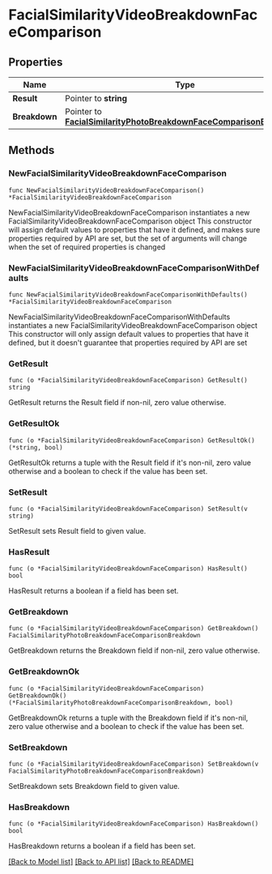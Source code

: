 # FacialSimilarityVideoBreakdownFaceComparison

## Properties

Name | Type | Description | Notes
------------ | ------------- | ------------- | -------------
**Result** | Pointer to **string** |  | [optional] 
**Breakdown** | Pointer to [**FacialSimilarityPhotoBreakdownFaceComparisonBreakdown**](FacialSimilarityPhotoBreakdownFaceComparisonBreakdown.md) |  | [optional] 

## Methods

### NewFacialSimilarityVideoBreakdownFaceComparison

`func NewFacialSimilarityVideoBreakdownFaceComparison() *FacialSimilarityVideoBreakdownFaceComparison`

NewFacialSimilarityVideoBreakdownFaceComparison instantiates a new FacialSimilarityVideoBreakdownFaceComparison object
This constructor will assign default values to properties that have it defined,
and makes sure properties required by API are set, but the set of arguments
will change when the set of required properties is changed

### NewFacialSimilarityVideoBreakdownFaceComparisonWithDefaults

`func NewFacialSimilarityVideoBreakdownFaceComparisonWithDefaults() *FacialSimilarityVideoBreakdownFaceComparison`

NewFacialSimilarityVideoBreakdownFaceComparisonWithDefaults instantiates a new FacialSimilarityVideoBreakdownFaceComparison object
This constructor will only assign default values to properties that have it defined,
but it doesn't guarantee that properties required by API are set

### GetResult

`func (o *FacialSimilarityVideoBreakdownFaceComparison) GetResult() string`

GetResult returns the Result field if non-nil, zero value otherwise.

### GetResultOk

`func (o *FacialSimilarityVideoBreakdownFaceComparison) GetResultOk() (*string, bool)`

GetResultOk returns a tuple with the Result field if it's non-nil, zero value otherwise
and a boolean to check if the value has been set.

### SetResult

`func (o *FacialSimilarityVideoBreakdownFaceComparison) SetResult(v string)`

SetResult sets Result field to given value.

### HasResult

`func (o *FacialSimilarityVideoBreakdownFaceComparison) HasResult() bool`

HasResult returns a boolean if a field has been set.

### GetBreakdown

`func (o *FacialSimilarityVideoBreakdownFaceComparison) GetBreakdown() FacialSimilarityPhotoBreakdownFaceComparisonBreakdown`

GetBreakdown returns the Breakdown field if non-nil, zero value otherwise.

### GetBreakdownOk

`func (o *FacialSimilarityVideoBreakdownFaceComparison) GetBreakdownOk() (*FacialSimilarityPhotoBreakdownFaceComparisonBreakdown, bool)`

GetBreakdownOk returns a tuple with the Breakdown field if it's non-nil, zero value otherwise
and a boolean to check if the value has been set.

### SetBreakdown

`func (o *FacialSimilarityVideoBreakdownFaceComparison) SetBreakdown(v FacialSimilarityPhotoBreakdownFaceComparisonBreakdown)`

SetBreakdown sets Breakdown field to given value.

### HasBreakdown

`func (o *FacialSimilarityVideoBreakdownFaceComparison) HasBreakdown() bool`

HasBreakdown returns a boolean if a field has been set.


[[Back to Model list]](../README.md#documentation-for-models) [[Back to API list]](../README.md#documentation-for-api-endpoints) [[Back to README]](../README.md)


